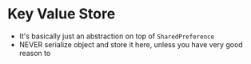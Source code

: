 # Key Value Store

- It's basically just an abstraction on top of `SharedPreference`
- NEVER serialize object and store it here, unless you have very good reason to